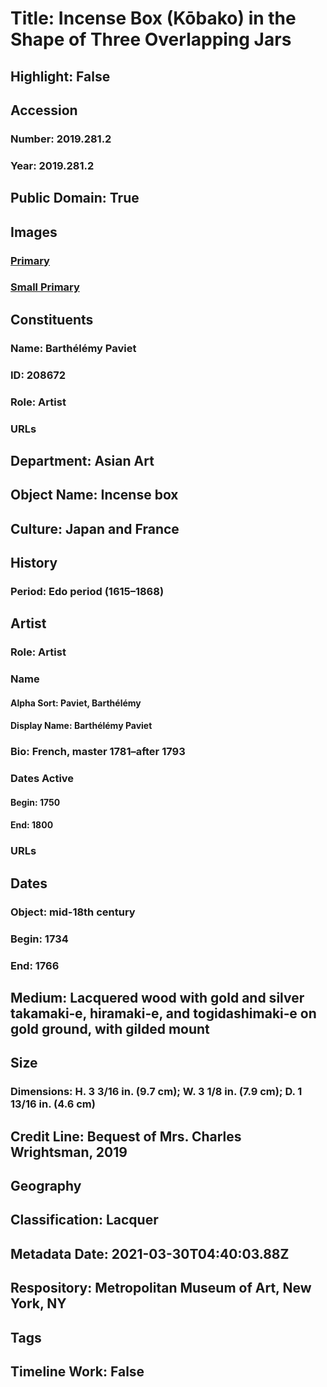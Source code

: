 # Title: Incense Box (Kōbako) in the Shape of Three Overlapping Jars
## Highlight: False
## Accession
### Number: 2019.281.2
### Year: 2019.281.2
## Public Domain: True
## Images
### [Primary](https://images.metmuseum.org/CRDImages/as/original/LC-2019_281_2-004.jpg)
### [Small Primary](https://images.metmuseum.org/CRDImages/as/web-large/LC-2019_281_2-004.jpg)
## Constituents
### Name: Barthélémy Paviet
### ID: 208672
### Role: Artist
### URLs
## Department: Asian Art
## Object Name: Incense box
## Culture: Japan and France
## History
### Period: Edo period (1615–1868)
## Artist
### Role: Artist
### Name
#### Alpha Sort: Paviet, Barthélémy
#### Display Name: Barthélémy Paviet
### Bio: French, master 1781–after 1793
### Dates Active
#### Begin: 1750
#### End: 1800
### URLs
## Dates
### Object: mid-18th century
### Begin: 1734
### End: 1766
## Medium: Lacquered wood with gold and silver takamaki‑e, hiramaki‑e, and togidashimaki‑e on gold ground, with gilded mount
## Size
### Dimensions: H. 3 3/16 in. (9.7 cm); W. 3 1/8 in. (7.9 cm); D. 1 13/16 in. (4.6 cm)
## Credit Line: Bequest of Mrs. Charles Wrightsman, 2019
## Geography
## Classification: Lacquer
## Metadata Date: 2021-03-30T04:40:03.88Z
## Respository: Metropolitan Museum of Art, New York, NY
## Tags
## Timeline Work: False
